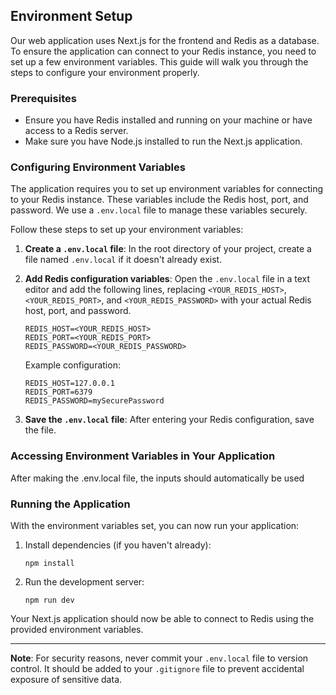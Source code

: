 
## Environment Setup

Our web application uses Next.js for the frontend and Redis as a database. To ensure the application can connect to your Redis instance, you need to set up a few environment variables. This guide will walk you through the steps to configure your environment properly.

### Prerequisites

- Ensure you have Redis installed and running on your machine or have access to a Redis server.
- Make sure you have Node.js installed to run the Next.js application.

### Configuring Environment Variables

The application requires you to set up environment variables for connecting to your Redis instance. These variables include the Redis host, port, and password. We use a `.env.local` file to manage these variables securely.

Follow these steps to set up your environment variables:

1. **Create a `.env.local` file**: In the root directory of your project, create a file named `.env.local` if it doesn't already exist.

2. **Add Redis configuration variables**: Open the `.env.local` file in a text editor and add the following lines, replacing `<YOUR_REDIS_HOST>`, `<YOUR_REDIS_PORT>`, and `<YOUR_REDIS_PASSWORD>` with your actual Redis host, port, and password.

    ```
    REDIS_HOST=<YOUR_REDIS_HOST>
    REDIS_PORT=<YOUR_REDIS_PORT>
    REDIS_PASSWORD=<YOUR_REDIS_PASSWORD>
    ```

    Example configuration:

    ```
    REDIS_HOST=127.0.0.1
    REDIS_PORT=6379
    REDIS_PASSWORD=mySecurePassword
    ```

3. **Save the `.env.local` file**: After entering your Redis configuration, save the file.

### Accessing Environment Variables in Your Application

After making the .env.local file, the inputs should automatically be used


### Running the Application

With the environment variables set, you can now run your application:

1. Install dependencies (if you haven't already):

    ```
    npm install
    ```

2. Run the development server:

    ```
    npm run dev
    ```

Your Next.js application should now be able to connect to Redis using the provided environment variables.

---

**Note**: For security reasons, never commit your `.env.local` file to version control. It should be added to your `.gitignore` file to prevent accidental exposure of sensitive data.
